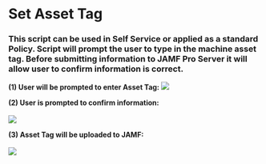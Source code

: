 <h1>Set Asset Tag</h1>

<h3>This script can be used in Self Service or applied as a standard Policy.  Script will prompt the
user to type in the machine asset tag.  Before submitting information to JAMF Pro Server it will
allow user to confirm information is correct.</h3>

<b>(1) User will be prompted to enter Asset Tag:</b>
<img src="https://github.com/stuutz/JAMF-Scripts/blob/master/Set_Asset_Tag/Images/Asset_Tag_Prompt.png">

<b>(2) User is prompted to confirm information:</b><br><br>
<img src="https://github.com/stuutz/JAMF-Scripts/blob/master/Set_Asset_Tag/Images/Asset_Tag_Confirmation.png">

<b>(3) Asset Tag will be uploaded to JAMF:</b><br><br>
<img src="https://github.com/stuutz/JAMF-Scripts/blob/master/Set_Asset_Tag/Images/Asset_Tag_sent_to_JAMF.png">
